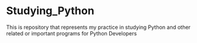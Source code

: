 # Studying_Python
This is repository that represents my practice in studying Python and other related or important programs for Python Developers
